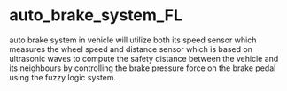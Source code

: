 # auto_brake_system_FL
auto brake system in vehicle will utilize both its speed sensor which measures the wheel speed and distance sensor which is based on ultrasonic waves to compute the safety distance between the vehicle and its neighbours by controlling the brake pressure force on the brake pedal using the fuzzy logic system. 

